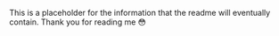 This is a placeholder for the information that the readme will eventually contain.
Thank you for reading me 😳
